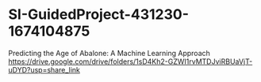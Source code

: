 # SI-GuidedProject-431230-1674104875
Predicting the Age of Abalone: A Machine Learning Approach
https://drive.google.com/drive/folders/1sD4Kh2-GZWI1rvMTDJviRBUaVjT-uDYD?usp=share_link
